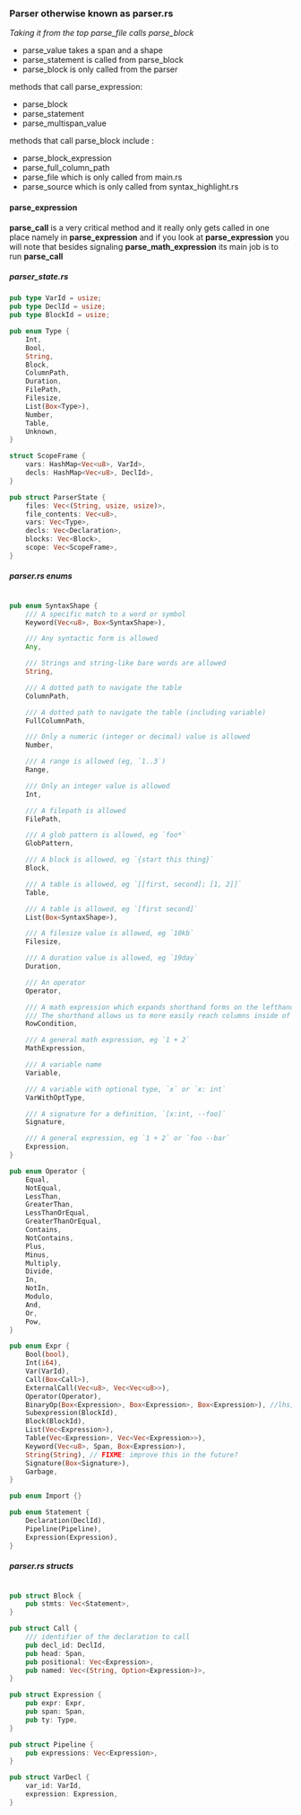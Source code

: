 
### Parser otherwise known as parser.rs

*Taking it from the top parse_file calls parse_block*

* parse_value takes a span and a shape
* parse_statement is called from parse_block
* parse_block is only called from the parser

methods that call parse_expression:   
* parse_block
* parse_statement
* parse_multispan_value

methods that call parse_block include :   
* parse_block_expression
* parse_full_column_path
* parse_file which is only called from main.rs
* parse_source which is only called from syntax_highlight.rs

#### parse_expression

**parse_call** is a very critical method and it really only gets called in one place namely in **parse_expression** and if you look at **parse_expression** you will note that besides signaling **parse_math_expression** its main job is to run **parse_call**

##### parser_state.rs

```rust
pub type VarId = usize;
pub type DeclId = usize;
pub type BlockId = usize;

pub enum Type {
    Int,
    Bool,
    String,
    Block,
    ColumnPath,
    Duration,
    FilePath,
    Filesize,
    List(Box<Type>),
    Number,
    Table,
    Unknown,
}

struct ScopeFrame {
    vars: HashMap<Vec<u8>, VarId>,
    decls: HashMap<Vec<u8>, DeclId>,
}

pub struct ParserState {
    files: Vec<(String, usize, usize)>,
    file_contents: Vec<u8>,
    vars: Vec<Type>,
    decls: Vec<Declaration>,
    blocks: Vec<Block>,
    scope: Vec<ScopeFrame>,
}
```

##### parser.rs enums

```rust

pub enum SyntaxShape {
    /// A specific match to a word or symbol
    Keyword(Vec<u8>, Box<SyntaxShape>),

    /// Any syntactic form is allowed
    Any,

    /// Strings and string-like bare words are allowed
    String,

    /// A dotted path to navigate the table
    ColumnPath,

    /// A dotted path to navigate the table (including variable)
    FullColumnPath,

    /// Only a numeric (integer or decimal) value is allowed
    Number,

    /// A range is allowed (eg, `1..3`)
    Range,

    /// Only an integer value is allowed
    Int,

    /// A filepath is allowed
    FilePath,

    /// A glob pattern is allowed, eg `foo*`
    GlobPattern,

    /// A block is allowed, eg `{start this thing}`
    Block,

    /// A table is allowed, eg `[[first, second]; [1, 2]]`
    Table,

    /// A table is allowed, eg `[first second]`
    List(Box<SyntaxShape>),

    /// A filesize value is allowed, eg `10kb`
    Filesize,

    /// A duration value is allowed, eg `19day`
    Duration,

    /// An operator
    Operator,

    /// A math expression which expands shorthand forms on the lefthand side, eg `foo > 1`
    /// The shorthand allows us to more easily reach columns inside of the row being passed in
    RowCondition,

    /// A general math expression, eg `1 + 2`
    MathExpression,

    /// A variable name
    Variable,

    /// A variable with optional type, `x` or `x: int`
    VarWithOptType,

    /// A signature for a definition, `[x:int, --foo]`
    Signature,

    /// A general expression, eg `1 + 2` or `foo --bar`
    Expression,
}

pub enum Operator {
    Equal,
    NotEqual,
    LessThan,
    GreaterThan,
    LessThanOrEqual,
    GreaterThanOrEqual,
    Contains,
    NotContains,
    Plus,
    Minus,
    Multiply,
    Divide,
    In,
    NotIn,
    Modulo,
    And,
    Or,
    Pow,
}

pub enum Expr {
    Bool(bool),
    Int(i64),
    Var(VarId),
    Call(Box<Call>),
    ExternalCall(Vec<u8>, Vec<Vec<u8>>),
    Operator(Operator),
    BinaryOp(Box<Expression>, Box<Expression>, Box<Expression>), //lhs, op, rhs
    Subexpression(BlockId),
    Block(BlockId),
    List(Vec<Expression>),
    Table(Vec<Expression>, Vec<Vec<Expression>>),
    Keyword(Vec<u8>, Span, Box<Expression>),
    String(String), // FIXME: improve this in the future?
    Signature(Box<Signature>),
    Garbage,
}

pub enum Import {}

pub enum Statement {
    Declaration(DeclId),
    Pipeline(Pipeline),
    Expression(Expression),
}
```

##### parser.rs structs

```rust

pub struct Block {
    pub stmts: Vec<Statement>,
}

pub struct Call {
    /// identifier of the declaration to call
    pub decl_id: DeclId,
    pub head: Span,
    pub positional: Vec<Expression>,
    pub named: Vec<(String, Option<Expression>)>,
}

pub struct Expression {
    pub expr: Expr,
    pub span: Span,
    pub ty: Type,
}

pub struct Pipeline {
    pub expressions: Vec<Expression>,
}

pub struct VarDecl {
    var_id: VarId,
    expression: Expression,
}
```
